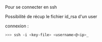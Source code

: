 
Pour se connecter en ssh 

Possibilité de récup le fichier id_rsa d'un user

connexion : 

```bash
>>> ssh -i <key-file> <username>@<ip>_
```